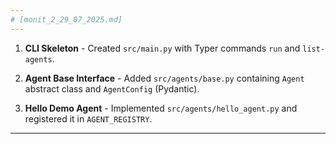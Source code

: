 ```yaml
---
# [monit_2_29_07_2025.md]
---
```


1. **CLI Skeleton** - Created `src/main.py` with Typer commands `run` and `list-agents`.

2. **Agent Base Interface** - Added `src/agents/base.py` containing `Agent` abstract class and `AgentConfig` (Pydantic).

3. **Hello Demo Agent** - Implemented `src/agents/hello_agent.py` and registered it in `AGENT_REGISTRY`.

---